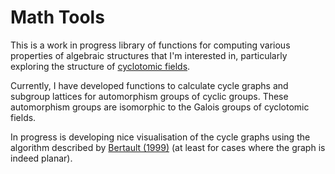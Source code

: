 # Math Tools
This is a work in progress library of functions for computing various properties of algebraic structures that I'm interested in, particularly exploring the structure of [cyclotomic fields](https://en.wikipedia.org/wiki/Cyclotomic_field). 

Currently, I have developed functions to calculate cycle graphs and subgroup lattices for automorphism groups of cyclic groups. These automorphism groups are isomorphic to the Galois groups of cyclotomic fields.

In progress is developing nice visualisation of the cycle graphs using the algorithm described by [Bertault (1999)](https://doi.org/10.1016/S0020-0190(00)00042-9) (at least for cases where the graph is indeed planar).
